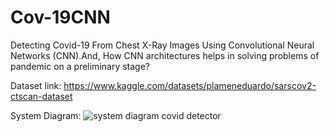 # Cov-19CNN
Detecting Covid-19 From Chest X-Ray Images Using Convolutional Neural Networks (CNN).And, How CNN architectures helps in solving problems of pandemic on a preliminary stage?

Dataset link: https://www.kaggle.com/datasets/plameneduardo/sarscov2-ctscan-dataset

System Diagram:
![system diagram covid detector](https://user-images.githubusercontent.com/119410565/204558483-b7aafc7f-ed44-419c-a9d1-491ba8906af2.png)
